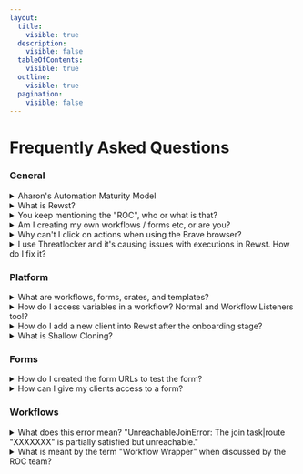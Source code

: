 ```yaml
---
layout:
  title:
    visible: true
  description:
    visible: false
  tableOfContents:
    visible: true
  outline:
    visible: true
  pagination:
    visible: false
---
```


# Frequently Asked Questions

### General

<details>

<summary>Aharon's Automation Maturity Model</summary>

<img src="../.gitbook/assets/2023-08-07_16-06-46 (4).png" alt="" data-size="original">

The Automation Maturity Model, devised by our beloved Aharon, illustrates four stages of automation adoption within an organization. These stages include:

* **No Automation:** Initial stage with manual processes, requiring human intervention for tasks.
* **Task Automation:** Automation of repetitive tasks to enhance efficiency and accuracy.
* **Human-assisted Process Automation:** Integration of human decision-making within automated processes for more complex workflows.
* **Autonomous Process Automation:** Advanced stage where processes are automated end-to-end with minimal to no human intervention, achieving significant operational efficiency and cost-effectiveness.

This model serves as a roadmap for organizations to assess and elevate their automation capabilities, aligning with the broader operational goals to drive growth and innovation.

For more information, check out our [dymistifying-process-automation.md](../cluck-university/getting-started/dymistifying-process-automation.md "mention") page in the Getting Started section.

</details>

<details>

<summary>What is Rewst?</summary>



With core components like [workflows](../documentation/workflows/ "mention"), [forms](../documentation/forms/ "mention"), and [triggers](../documentation/triggers/ "mention"), alongside comprehensive [Broken link](broken-reference "mention") courses, [community-driven-content](../community-corner/community-driven-content/ "mention") and [roc-support](../support/roc-support/ "mention"), Rewst's goal is to significantly expedite your automation journey, turning complex tasks into manageable, automated processes.

</details>

<details>

<summary>You keep mentioning the "ROC", who or what is that?</summary>

Our Robotic Operations Center, or ROC team, is here to support you in your journey to create, monitor, and manage your workflows. As a member of the Kewp, you'll have access to our dedicated team of specialists through [Discord](https://discord.gg/rewst), [Support Tickets](../support/roc-support/) and our ROC Open Mic Friday calls.

</details>

<details>

<summary>Am I creating my own workflows / forms etc, or are you?</summary>

Once we have you set up with your first workflow, you can take advantage of our ever-expanding [Crate library to install pre-build workflow bundles](../prebuilt-automations/crates/). You will also be able to take advantage of our [Cluck Univeristy courses](https://github.com/RewstApp/gitbook/blob/main/gitbook/external\_docs/faqs/broken-reference/README.md) in live and self-serve formats to learn about building your own solutions. You can get started here! Don't forget, the ROC team will be here to support you on your automation journey!

</details>

<details>

<summary>Why can't I click on actions when using the Brave browser?</summary>

There is an issue with the Brave browser where it will block the click event on actions. This is due to the way that Brave handles the click event. To fix this, you can either disable the Brave shield for the page, or you can use a different browser. The feature is called "Shields Off" in Brave.

</details>

<details>

<summary>I use Threatlocker and it's causing issues with executions in Rewst. How do I fix it?</summary>

We have heard that some of our customers encounter issues with Threatlocker blocking certain actions. To help with this, we have some information that may be useful.

Threatlocker has a built-in application for Rewst IP addresses that can be added to your ringfence policy. Here are the steps to do so:

1. Go to Modules
2. Navigate to Application Control
3. Click on Policies
4. Select PowerShell Ringfencing Policy
5. In the Actions section, click on Tags
6. Add Rewst

This process may not be necessary if you have already [whitelisted our outgoing IP addresses](../security/security-policy.md), but it's something to consider if you run into any issues.

</details>



### Platform

<details>

<summary>What are workflows, forms, crates, and templates?</summary>

Have a look at the [terminology page for more information](../cluck-university/getting-started/rewst-terminology.md).

</details>

<details>

<summary>How do I access variables in a workflow? Normal and Workflow Listeners too!?</summary>

When running a workflow, you can access the variables within that workflow by accessing what we call "The Context". The context is accessible by using `{{ CTX.<variable_name> }}` - this will autocomplete in the workflow editor.

We also have some default variables that are accessible in all workflows, such as the org id, org variables, etc. These are accessible by using `{{ ORG.<thing> }}`. Note there are a couple of these:

* `{{ ORG.VARIABLES.<variable_name> }}` - Accesses the org variables from the org that the workflow is running in.
* `{{ ORG.ATTRIBUTES.<variable_name> }}` - Accesses the org attributes from the org that the workflow is running in, such as the ORG ID

You are also able to take advantage of workflow listeners. Workflow Listeners, also known as Completion Handlers, are workflows that execute after another workflow has been completed. These listeners have a context variable that can be used to reference previous contexts from the workflow that was completed. This is done by using `{{ COMPLETED_WORKFLOW.CTX.<variable_name> }}` - this should autocomplete in the workflow editor.

An example is if you have `{{ CTX.first_name }}` which has the value of "Zelda", in the workflow listener workflow you would access it with `{{ COMPLETED_WORKFLOW.CTX.first_name }}` which would also have the value of "Zelda".

Finally, you can access the task output using `{{ TASKS.<task_name>.result.result }}` - this will autocomplete in the workflow editor.

It's worth noting this also works for workflow listeners, so if you have a workflow listener that runs a task, you can access the output of that task using `{{ COMPLETED_WORKFLOW.TASKS.<task_name>.result.result }}`

</details>

<details>

<summary>How do I add a new client into Rewst after the onboarding stage?</summary>

Adding a client into Rewst is currently the most manual aspect of using Rewst. There are a few moving parts that have to be done in order to make sure everything works correctly. [You can find the steps to add a client to Rewst here](../documentation/user-management/adding-a-new-client-to-rewst.md).

There is also a prebuilt automation (also known as a Crate) to add Clients to Rewst. [You can find the setup instructions here.](../prebuilt-automations/existing-crate-documentation/add-client-to-rewst-setup.md)

</details>

<details>

<summary>What is Shallow Cloning?</summary>

Shallow cloning is a feature of the Rewst platform that allows you to create a copy of an existing workflow or form. This is useful if you have a workflow that is very similar to another workflow, but you want to make a few small changes to it.

**What's the difference between cloning and shallow cloning?**

Cloning copies the entire resource "pack" (workflow, forms, templates, triggers, etc) and when cloning into your own org, you end up with multiple duplicates of the same resource. This can result in a lot of clutter, confusion, and an overall messy environment which makes it difficult to manage.

Shallow cloning copies that single selected resource, but re-uses all of the dependencies that it has. This means that if you have a sub-workflow that is part of a main workflow, and you shallow clone that sub-workflow, you will end up with a copy of the sub-workflow. This means that you can make changes to the sub-workflow without affecting the original workflow.

**Okay, but how do I do it?**

This is one of the great things about how we have implemented the product - there is actually no change to how you clone or shallow copy a resource. We will automatically detect if you are cloning something into your own org, and if so, we will shallow-clone it instead. This removes the "Synchronize" button on the popup modal and instead shows a little bit of verbiage to explain what is happening - and link you here!

</details>

### Forms

<details>

<summary>How do I created the form URLs to test the form?</summary>

For further information on generating the form URLs for your clients, [please click here](https://docs.rewst.help/documentation/forms/intro-to-forms#how-do-you-get-the-form-url-to-try-it).

</details>

<details>

<summary>How can I give my clients access to a form?</summary>

In order for a client to access a form, you must invite them to the Rewst platform.

It is important however that you first switch to that client in the dropdown on the top left of Rewst.

<img src="../.gitbook/assets/client-selector.png" alt="" data-size="original">

You then click the person icon in the top right which will bring up the below menu.

<img src="../.gitbook/assets/invite-new-users (2).png" alt="" data-size="original">

Enter their e-mail and they will then be able to access the platform.

It's important to note that at this time, there is no way to stop them from accessing the Rewst platform if they need access to a specific form - however, it will only give users access to what is in that specific org account, not your top-level MSP account.

</details>

### Workflows

<details>

<summary>What does this error mean? "UnreachableJoinError: The join task|route "XXXXXXX" is partially satisfied but unreachable."</summary>

This error is related to having multiple transitions going to a single action.

1. Within the action that has multiple transitions going to it, click the Advanced tab
2. Under the field _"Task Transition Criteria"_ you will likely have a 0, which means that all actions previously have to be complete before that action will run.
3. Amend this to the relevant number, e.g. change to 1 so that only one of the previous actions must complete before that action runs

<img src="../.gitbook/assets/task-transition-criteria.png" alt="" data-size="original">

In the image above, the workflow chooses the RMM of the client and then depending on the result, runs a script on that system. The client likely isn't going to have multiple RMMs, so only one of the "script" tasks is going to run.

However, they all merge into the final "compile\_results" task at the bottom. By default, this workflow will fail as it is expecting each script task to complete before hitting that final task.

This is where you would amend that Task Transition Criteria, in this case, to a 1. This states that only one of the tasks that come into it must have been completed.

If there was a workflow where you wanted to run on two instances (say you had a script run on Ninja, but also wanted to do something on Immy and then compile the results) then you would use 2, for 2 tasks to be completed.

</details>

<details>

<summary>What is meant by the term "Workflow Wrapper" when discussed by the ROC team?</summary>

The term "Workflow Wrapper" is an informal term sometimes used colloquially by the ROC to describe what the Rewst platform officially refers to as a "sub-workflow."

If you encounter the use of the term "Workflow Wrapper" in conversations in the kewp, or with other Rewst users, understand that it refers to a parent workflow that contains one or more sub-workflows. For the official documentation and guidelines on creating and managing sub-workflows, please consult the [Different Types of Workflows](../documentation/workflows/different-types-of-workflows.md#subworkflow) section.

</details>
